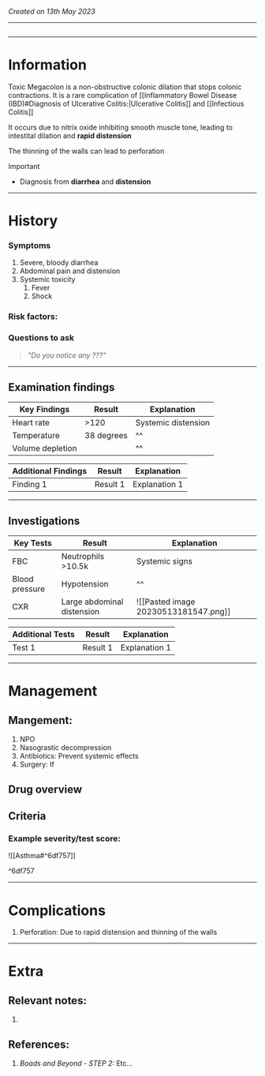 *Created on 13th May 2023*

---
```toc
```
---

# Information
Toxic Megacolon is a non-obstructive colonic dilation that stops colonic contractions. It is a rare complication of [[Inflammatory Bowel Disease (IBD)#Diagnosis of Ulcerative Colitis:|Ulcerative Colitis]] and [[Infectious Colitis]]

It occurs due to nitrix oxide inhibiting smooth muscle tone, leading to intestital dilation and **rapid distension**

The thinning of the walls can lead to perforation

> [!Important]
- Diagnosis from **diarrhea** and **distension**

--- 
# History
### Symptoms
1. Severe, bloody diarrhea
2. Abdominal pain and distension
3. Systemic toxicity
	1. Fever
	2. Shock

### Risk factors:

### Questions to ask
>*"Do you notice any ???"*

---

## Examination findings
| Key Findings | Result   | Explanation   |
| ------------ | -------- | ------------- |
|Heart rate|>120|Systemic distension|
|Temperature |38 degrees|^^|
|Volume depletion|  |^^|

| Additional Findings | Result   | Explanation   |
| ------------------- | -------- | ------------- |
| Finding 1           | Result 1 | Explanation 1 |

---

## Investigations
| Key Tests      | Result                     | Explanation                          |
| -------------- | -------------------------- | ------------------------------------ |
| FBC            | Neutrophils >10.5k         | Systemic signs                       |
| Blood pressure | Hypotension                | ^^                                     |
| CXR            | Large abdominal distension | ![[Pasted image 20230513181547.png]] |

| Additional Tests               |  Result   | Explanation                |
| ------------------------------ | --- | --------------------- |
| Test 1                            |  Result 1   | Explanation 1 |

---

# Management
## Mangement:
1. NPO
2. Nasograstic decompression
3. Antibiotics: Prevent systemic effects
4. Surgery: If

## Drug overview

## Criteria
### Example severity/test score:
![[Asthma#^6df757]]

^6df757

---

# Complications
1. Perforation: Due to rapid distension and thinning of the walls

---

# Extra
## Relevant notes:
1. 
## References:
1. *Boads and Beyond - STEP 2:* Etc...